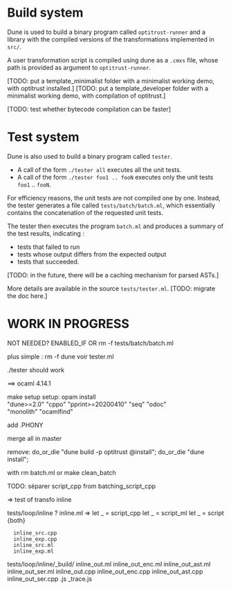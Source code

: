 

# Build system

Dune is used to build a binary program called `optitrust-runner`
and a library with the compiled versions of the transformations
implemented in `src/`.

A user transformation script is compiled using dune as a `.cmxs` file,
whose path is provided as argument to `optitrust-runner`.

[TODO: put a template_minimalist folder with a minimalist working demo, with optitrust installed.]
[TODO: put a template_developer folder with a minimalist working demo, with compilation of optitrust.]

[TODO: test whether bytecode compilation can be faster]




# Test system

Dune is also used to build a binary program called `tester`.

- A call of the form `./tester all` executes all the unit tests.
- A call of the form `./tester foo1 .. fooN` executes only the unit tests `foo1` .. `fooN`.

For efficiency reasons, the unit tests are not compiled one by one.
Instead, the tester generates a file called `tests/batch/batch.ml`,
which essentially contains the concatenation of the requested unit tests.

The tester then executes the program `batch.ml` and produces a summary of
the test results, indicating :

- tests that failed to run
- tests whose output differs from the expected output
- tests that succeeded.

[TODO: in the future, there will be a caching mechanism for parsed ASTs.]

More details are available in the source `tests/tester.ml`.
[TODO: migrate the doc here.]




# WORK IN PROGRESS


NOT NEEDED?   ENABLED_IF    OR  rm -f tests/batch/batch.ml

plus simple : rm -f dune  voir tester.ml



./tester  should work


==> ocaml 4.14.1


make setup
setup:
	opam install \
	  "dune>=2.0" "cppo" "pprint>=20200410" "seq" "odoc" \
	  "monolith" "ocamlfind"


add .PHONY

merge all in master


remove:
  do_or_die "dune build -p optitrust @install";
  do_or_die "dune install";

  with rm batch.ml
  or   make clean_batch



TODO:  séparer script_cpp from batching_script_cpp



   => test of transfo inline




   tests/loop/inline ?
      inline.ml
        => let _ = script_cpp
           let _ = script_ml
           let _ = script {both}

      inline_src.cpp
      inline_exp.cpp
      inline_src.ml
      inline_exp.ml


  tests/loop/inline/_build/
      inline_out.ml
      inline_out_enc.ml
      inline_out_ast.ml
      inline_out_ser.ml
      inline_out.cpp
      inline_out_enc.cpp
      inline_out_ast.cpp
      inline_out_ser.cpp
         .js
         _trace.js



